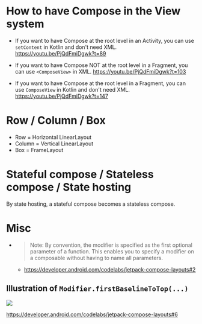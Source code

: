 # How to have Compose in the View system
* If you want to have Compose at the root level in an Activity, you can use `setContent` in Kotlin and don't need XML.
https://youtu.be/PjQdFmiDgwk?t=89

* If you want to have Compose NOT at the root level in a Fragment, you can use `<ComposeView>` in XML.
https://youtu.be/PjQdFmiDgwk?t=103

* If you want to have Compose at the root level in a Fragment, you can use `ComposeView` in Kotlin and don't need XML.
https://youtu.be/PjQdFmiDgwk?t=147

# Row / Column / Box
* Row = Horizontal LinearLayout
* Column = Vertical LinearLayout
* Box = FrameLayout

# Stateful compose / Stateless compose / State hosting
By state hosting, a stateful compose becomes a stateless compose.

# Misc
* > Note: By convention, the modifier is specified as the first optional parameter of a function. This enables you to specify a modifier on a composable without having to name all parameters.
  * https://developer.android.com/codelabs/jetpack-compose-layouts#2

## Illustration of `Modifier.firstBaselineToTop(...)`
![](https://user-images.githubusercontent.com/1838962/128594836-c9f2f627-4749-46f0-97db-c71d084e4620.png)

https://developer.android.com/codelabs/jetpack-compose-layouts#6
